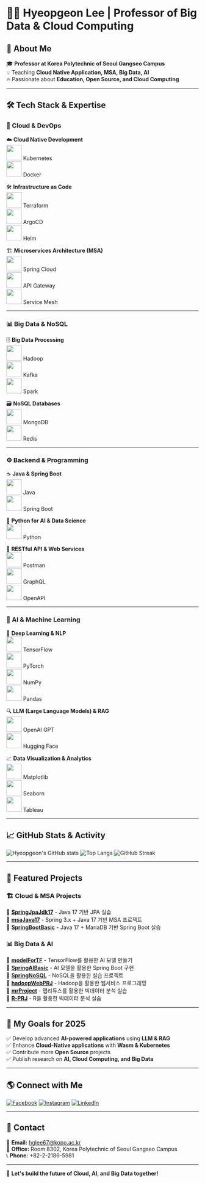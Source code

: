 # 👨‍🏫 Hyeopgeon Lee | Professor of Big Data & Cloud Computing



## 🚀 About Me
🎓 **Professor at Korea Polytechnic of Seoul Gangseo Campus**  
💡 Teaching **Cloud Native Application, MSA, Big Data, AI**  
🔥 Passionate about **Education, Open Source, and Cloud Computing**  

---

## 🛠️ Tech Stack & Expertise

### 📡 Cloud & DevOps
☁️ **Cloud Native Development**  
<img src="https://cdn.jsdelivr.net/gh/devicons/devicon/icons/kubernetes/kubernetes-plain.svg" width="40" height="40"/> Kubernetes  
<img src="https://cdn.jsdelivr.net/gh/devicons/devicon/icons/docker/docker-original.svg" width="40" height="40"/> Docker  

🛠 **Infrastructure as Code**  
<img src="https://cdn.jsdelivr.net/gh/devicons/devicon/icons/terraform/terraform-original.svg" width="40" height="40"/> Terraform  
<img src="https://cdn.jsdelivr.net/gh/devicons/devicon/icons/argo/argo-original.svg" width="40" height="40"/> ArgoCD  
<img src="https://cdn.jsdelivr.net/gh/devicons/devicon/icons/helm/helm-original.svg" width="40" height="40"/> Helm  

🏗 **Microservices Architecture (MSA)**  
<img src="https://cdn.jsdelivr.net/gh/devicons/devicon/icons/spring/spring-original.svg" width="40" height="40"/> Spring Cloud  
<img src="https://cdn.jsdelivr.net/gh/devicons/devicon/icons/nginx/nginx-original.svg" width="40" height="40"/> API Gateway  
<img src="https://cdn.jsdelivr.net/gh/devicons/devicon/icons/istio/istio-original.svg" width="40" height="40"/> Service Mesh  

---

### 📊 Big Data & NoSQL
🗄 **Big Data Processing**  
<img src="https://cdn.jsdelivr.net/gh/devicons/devicon/icons/hadoop/hadoop-original.svg" width="40" height="40"/> Hadoop  
<img src="https://cdn.jsdelivr.net/gh/devicons/devicon/icons/apachekafka/apachekafka-original.svg" width="40" height="40"/> Kafka  
<img src="https://cdn.jsdelivr.net/gh/devicons/devicon/icons/apache-spark/apache-spark-original.svg" width="40" height="40"/> Spark  

🗃 **NoSQL Databases**  
<img src="https://cdn.jsdelivr.net/gh/devicons/devicon/icons/mongodb/mongodb-original.svg" width="40" height="40"/> MongoDB  
<img src="https://cdn.jsdelivr.net/gh/devicons/devicon/icons/redis/redis-original.svg" width="40" height="40"/> Redis  

---

### ⚙️ Backend & Programming
☕ **Java & Spring Boot**  
<img src="https://cdn.jsdelivr.net/gh/devicons/devicon/icons/java/java-original.svg" width="40" height="40"/> Java  
<img src="https://cdn.jsdelivr.net/gh/devicons/devicon/icons/spring/spring-original.svg" width="40" height="40"/> Spring Boot  

🐍 **Python for AI & Data Science**  
<img src="https://cdn.jsdelivr.net/gh/devicons/devicon/icons/python/python-original.svg" width="40" height="40"/> Python  

📡 **RESTful API & Web Services**  
<img src="https://cdn.jsdelivr.net/gh/devicons/devicon/icons/postman/postman-original.svg" width="40" height="40"/> Postman  
<img src="https://cdn.jsdelivr.net/gh/devicons/devicon/icons/graphql/graphql-plain.svg" width="40" height="40"/> GraphQL  
<img src="https://cdn.jsdelivr.net/gh/devicons/devicon/icons/openapi/openapi-original.svg" width="40" height="40"/> OpenAPI  

---

### 🤖 AI & Machine Learning
🧠 **Deep Learning & NLP**  
<img src="https://cdn.jsdelivr.net/gh/devicons/devicon/icons/tensorflow/tensorflow-original.svg" width="40" height="40"/> TensorFlow  
<img src="https://cdn.jsdelivr.net/gh/devicons/devicon/icons/pytorch/pytorch-original.svg" width="40" height="40"/> PyTorch  
<img src="https://cdn.jsdelivr.net/gh/devicons/devicon/icons/numpy/numpy-original.svg" width="40" height="40"/> NumPy  
<img src="https://cdn.jsdelivr.net/gh/devicons/devicon/icons/pandas/pandas-original.svg" width="40" height="40"/> Pandas  

🔍 **LLM (Large Language Models) & RAG**  
<img src="https://upload.wikimedia.org/wikipedia/commons/4/4f/OpenAI_Logo.svg" width="40" height="40"/> OpenAI GPT  
<img src="https://upload.wikimedia.org/wikipedia/commons/1/1b/Hugging_Face_logo.svg" width="40" height="40"/> Hugging Face  

📈 **Data Visualization & Analytics**  
<img src="https://cdn.jsdelivr.net/gh/devicons/devicon/icons/matplotlib/matplotlib-original.svg" width="40" height="40"/> Matplotlib  
<img src="https://cdn.jsdelivr.net/gh/devicons/devicon/icons/seaborn/seaborn-original.svg" width="40" height="40"/> Seaborn  
<img src="https://cdn.jsdelivr.net/gh/devicons/devicon/icons/tableau/tableau-original.svg" width="40" height="40"/> Tableau  


---

## 📈 GitHub Stats & Activity
![Hyeopgeon's GitHub stats](https://github-readme-stats.vercel.app/api?username=Hyeopgeon-Lee&show_icons=true&theme=tokyonight)
![Top Langs](https://github-readme-stats.vercel.app/api/top-langs/?username=Hyeopgeon-Lee&layout=compact&theme=radical)
![GitHub Streak](https://streak-stats.demolab.com?user=Hyeopgeon-Lee&theme=radical)

---

## 📌 Featured Projects
### 🏗️ **Cloud & MSA Projects**
🔹 [**SpringJpaJdk17**](https://github.com/Hyeopgeon-Lee/SpringJpaJdk17) - Java 17 기반 JPA 실습  
🔹 [**msaJava17**](https://github.com/Hyeopgeon-Lee/msaJava17) - Spring 3.x + Java 17 기반 MSA 프로젝트  
🔹 [**SpringBootBasic**](https://github.com/Hyeopgeon-Lee/SpringBootBasic) - Java 17 + MariaDB 기반 Spring Boot 실습  

### 📊 **Big Data & AI**
🔹 [**modelForTF**](https://github.com/Hyeopgeon-Lee/modelForTF) - TensorFlow를 활용한 AI 모델 만들기  
🔹 [**SpringAIBasic**](https://github.com/Hyeopgeon-Lee/SpringAIBasic) - AI 모델을 활용한 Spring Boot 구현  
🔹 [**SpringNoSQL**](https://github.com/Hyeopgeon-Lee/SpringNoSQL) - NoSQL을 활용한 실습 프로젝트  
🔹 [**hadoopWebPRJ**](https://github.com/Hyeopgeon-Lee/hadoopWebPRJ) - Hadoop을 활용한 웹서비스 프로그래밍  
🔹 [**mrProject**](https://github.com/Hyeopgeon-Lee/mrProject) - 맵리듀스를 활용한 빅데이터 분석 실습  
🔹 [**R-PRJ**](https://github.com/Hyeopgeon-Lee/R-PRJ) - R을 활용한 빅데이터 분석 실습  


---

## 🎯 My Goals for 2025
✅ Develop advanced **AI-powered applications** using **LLM & RAG**  
✅ Enhance **Cloud-Native applications** with **Wasm & Kubernetes**  
✅ Contribute more **Open Source** projects  
✅ Publish research on **AI, Cloud Computing, and Big Data**  

---

## 🌎 Connect with Me
[![Facebook](https://img.shields.io/badge/Facebook-1877F2?style=flat-square&logo=facebook&logoColor=white)](https://www.facebook.com/hyeopgeon.lee)
[![Instagram](https://img.shields.io/badge/Instagram-E4405F?style=flat-square&logo=instagram&logoColor=white)](https://www.instagram.com/hyeopgeon)
[![LinkedIn](https://img.shields.io/badge/LinkedIn-0A66C2?style=flat-square&logo=linkedin&logoColor=white)](https://www.linkedin.com/in/hyeopgeon-lee)

---

## 📧 Contact
📩 **Email:** hglee67@kopo.ac.kr  
📍 **Office:** Room 8302, Korea Polytechnic of Seoul Gangseo Campus  
📞 **Phone:** +82-2-2186-5981  

---

🚀 **Let's build the future of Cloud, AI, and Big Data together!**  
